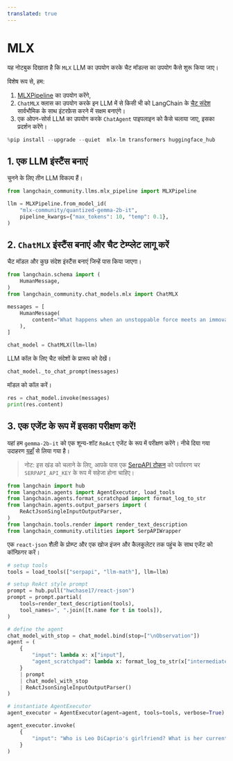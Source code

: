 ```yaml
---
translated: true
---
```


# MLX

यह नोटबुक दिखाता है कि `MLX` LLM का उपयोग करके चैट मॉडल्स का उपयोग कैसे शुरू किया जाए।

विशेष रूप से, हम:
1. [MLXPipeline](https://github.com/langchain-ai/langchain/blob/master/libs/langchain/langchain/llms/mlx_pipelines.py) का उपयोग करेंगे,
2. `ChatMLX` क्लास का उपयोग करके इन LLM में से किसी भी को LangChain के [चैट संदेश](https://python.langchain.com/docs/modules/model_io/chat/#messages) सार्वभौमिक के साथ इंटरफ़ेस करने में सक्षम बनाएंगे।
3. एक ओपन-सोर्स LLM का उपयोग करके `ChatAgent` पाइपलाइन को कैसे चलाया जाए, इसका प्रदर्शन करेंगे।

```python
%pip install --upgrade --quiet  mlx-lm transformers huggingface_hub
```

## 1. एक LLM इंस्टैंस बनाएं

चुनने के लिए तीन LLM विकल्प हैं।

```python
from langchain_community.llms.mlx_pipeline import MLXPipeline

llm = MLXPipeline.from_model_id(
    "mlx-community/quantized-gemma-2b-it",
    pipeline_kwargs={"max_tokens": 10, "temp": 0.1},
)
```

## 2. `ChatMLX` इंस्टैंस बनाएं और चैट टेम्प्लेट लागू करें

चैट मॉडल और कुछ संदेश इंस्टैंस बनाएं जिन्हें पास किया जाएगा।

```python
from langchain.schema import (
    HumanMessage,
)
from langchain_community.chat_models.mlx import ChatMLX

messages = [
    HumanMessage(
        content="What happens when an unstoppable force meets an immovable object?"
    ),
]

chat_model = ChatMLX(llm=llm)
```

LLM कॉल के लिए चैट संदेशों के प्रारूप को देखें।

```python
chat_model._to_chat_prompt(messages)
```

मॉडल को कॉल करें।

```python
res = chat_model.invoke(messages)
print(res.content)
```

## 3. एक एजेंट के रूप में इसका परीक्षण करें!

यहां हम `gemma-2b-it` को एक शून्य-शॉट `ReAct` एजेंट के रूप में परीक्षण करेंगे। नीचे दिया गया उदाहरण [यहाँ](https://python.langchain.com/docs/modules/agents/agent_types/react#using-chat-models) से लिया गया है।

> नोट: इस खंड को चलाने के लिए, आपके पास एक [SerpAPI टोकन](https://serpapi.com/) को पर्यावरण चर `SERPAPI_API_KEY` के रूप में सहेजा होना चाहिए।

```python
from langchain import hub
from langchain.agents import AgentExecutor, load_tools
from langchain.agents.format_scratchpad import format_log_to_str
from langchain.agents.output_parsers import (
    ReActJsonSingleInputOutputParser,
)
from langchain.tools.render import render_text_description
from langchain_community.utilities import SerpAPIWrapper
```

एक `react-json` शैली के प्रोम्प्ट और एक खोज इंजन और कैलकुलेटर तक पहुंच के साथ एजेंट को कॉन्फ़िगर करें।

```python
# setup tools
tools = load_tools(["serpapi", "llm-math"], llm=llm)

# setup ReAct style prompt
prompt = hub.pull("hwchase17/react-json")
prompt = prompt.partial(
    tools=render_text_description(tools),
    tool_names=", ".join([t.name for t in tools]),
)

# define the agent
chat_model_with_stop = chat_model.bind(stop=["\nObservation"])
agent = (
    {
        "input": lambda x: x["input"],
        "agent_scratchpad": lambda x: format_log_to_str(x["intermediate_steps"]),
    }
    | prompt
    | chat_model_with_stop
    | ReActJsonSingleInputOutputParser()
)

# instantiate AgentExecutor
agent_executor = AgentExecutor(agent=agent, tools=tools, verbose=True)
```

```python
agent_executor.invoke(
    {
        "input": "Who is Leo DiCaprio's girlfriend? What is her current age raised to the 0.43 power?"
    }
)
```

